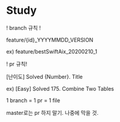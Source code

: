 # Study

! branch 규칙 !


feature/{id}_YYYYMMDD_VERSION


ex) feature/bestSwiftAix_20200210_1



! pr 규칙!


[난이도] Solved {Number}. Title


ex) [Easy] Solved 175. Combine Two Tables




1 branch = 1 pr = 1 file

master로는 pr 하지 말기. 나중에 막을 것.
